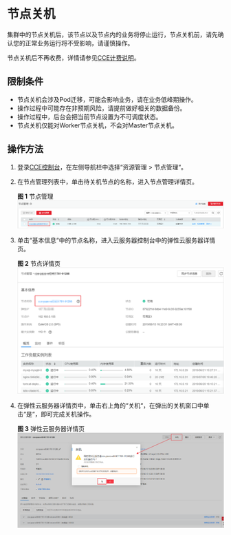 # 节点关机<a name="cce_01_0036"></a>

集群中的节点关机后，该节点以及节点内的业务将停止运行，节点关机前，请先确认您的正常业务运行将不受影响，请谨慎操作。

节点关机后不再收费，详情请参见[CCE计费说明](https://support.huaweicloud.com/price-cce/zh-cn_topic_0088404328.html)。

## 限制条件<a name="section1489437103610"></a>

-   节点关机会涉及Pod迁移，可能会影响业务，请在业务低峰期操作。
-   操作过程中可能存在非预期风险，请提前做好相关的数据备份。
-   操作过程中，后台会把当前节点设置为不可调度状态。
-   节点关机仅能对Worker节点关机，不会对Master节点关机。

## 操作方法<a name="section14341135612442"></a>

1.  登录[CCE控制台](https://console.huaweicloud.com/cce2.0/?utm_source=helpcenter)，在左侧导航栏中选择“资源管理 \> 节点管理“。
2.  在节点管理列表中，单击待关机节点的名称，进入节点管理详情页。

    **图 1**  节点管理<a name="fig481510444350"></a>  
    ![](figures/节点管理.png "节点管理")

3.  单击“基本信息“中的节点名称，进入云服务器控制台中的弹性云服务器详情页。

    **图 2**  节点详情页<a name="fig173061325407"></a>  
    ![](figures/节点详情页.png "节点详情页")

4.  在弹性云服务器详情页中，单击右上角的“关机“，在弹出的关机窗口中单击“是“，即可完成关机操作。

    **图 3**  弹性云服务器详情页<a name="fig1091931317423"></a>  
    ![](figures/弹性云服务器详情页.png "弹性云服务器详情页")


